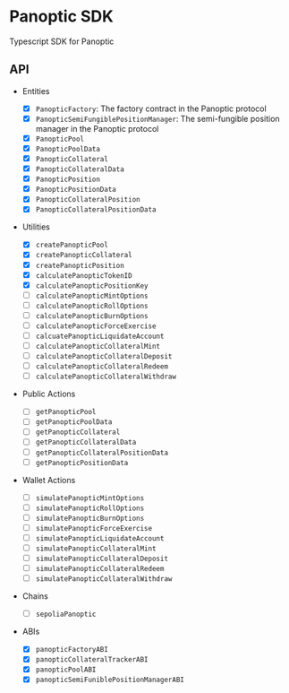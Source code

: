 # Panoptic SDK

Typescript SDK for Panoptic

## API

- Entities

  - [x] `PanopticFactory`: The factory contract in the Panoptic protocol
  - [x] `PanopticSemiFungiblePositionManager`: The semi-fungible position manager in the Panoptic protocol
  - [x] `PanopticPool`
  - [x] `PanopticPoolData`
  - [x] `PanopticCollateral`
  - [x] `PanopticCollateralData`
  - [x] `PanopticPosition`
  - [x] `PanopticPositionData`
  - [x] `PanopticCollateralPosition`
  - [x] `PanopticCollateralPositionData`

- Utilities

  - [x] `createPanopticPool`
  - [x] `createPanopticCollateral`
  - [x] `createPanopticPosition`
  - [x] `calculatePanopticTokenID`
  - [x] `calculatePanopticPositionKey`
  - [ ] `calculatePanopticMintOptions`
  - [ ] `calculatePanopticRollOptions`
  - [ ] `calculatePanopticBurnOptions`
  - [ ] `calculatePanopticForceExercise`
  - [ ] `calcuatePanopticLiquidateAccount`
  - [ ] `calculatePanopticCollateralMint`
  - [ ] `calculatePanopticCollateralDeposit`
  - [ ] `calculatePanopticCollateralRedeem`
  - [ ] `calculatePanopticCollateralWithdraw`

- Public Actions

  - [ ] `getPanopticPool`
  - [ ] `getPanopticPoolData`
  - [ ] `getPanopticCollateral`
  - [ ] `getPanopticCollateralData`
  - [ ] `getPanopticCollateralPositionData`
  - [ ] `getPanopticPositionData`

- Wallet Actions

  - [ ] `simulatePanopticMintOptions`
  - [ ] `simulatePanopticRollOptions`
  - [ ] `simulatePanopticBurnOptions`
  - [ ] `simulatePanopticForceExercise`
  - [ ] `simulatePanopticLiquidateAccount`
  - [ ] `simulatePanopticCollateralMint`
  - [ ] `simulatePanopticCollateralDeposit`
  - [ ] `simulatePanopticCollateralRedeem`
  - [ ] `simulatePanopticCollateralWithdraw`

- Chains

  - [ ] `sepoliaPanoptic`

- ABIs

  - [x] `panopticFactoryABI`
  - [x] `panopticCollateralTrackerABI`
  - [x] `panopticPoolABI`
  - [x] `panopticSemiFuniblePositionManagerABI`

